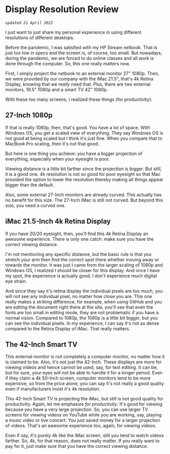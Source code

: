 # Display Resolution Review

*`updated 21 April 2022`*

I just want to just share my personal 
experience in using different resolutions 
of different desktops. 

Before the pandemic, I was satisfied with
my HP Stream netbook. That is just
too low in specs and the screen is,
of course, too small. 
But nowadays, during the pandemic,
we are forced to do online classes
and all work is done through the computer.
So, this one really matters now.

First, I simply project the netbook
to an external monitor 27" 1080p. Then, 
we were provided by our company
with the iMac 21.5", 
that's 4k Retina Display, 
knowing that we really need that.
Plus, there are two external 
monitors, 19.5" 1080p and
a smart TV 42" 1080p.

With these too many screens, I realized
these things (for productivity):

## 27-Inch 1080p
If that is really 1080p, then, that's good.
You have a lot of space. With Windows OS,
you get a scaled view of everything. They
say Windows OS is not good at being scaled but
I think it's just fine. When you compare that
to MacBook Pro scaling, then it's not that
good.

But here is one thing you achieve: 
you have a bigger projection of everything,
especially when your eyesight is poor.

Viewing distance is a little bit farther
since the projection is bigger. But still, it
is a good one. 4k resolution is not so
good for poor eyesight so that Mac 
provided the option to 
lower the resolution thereby
making all things appear bigger than
the default.

Also, some external 27-Inch monitors
are already curved. This actually has no
benefit for this size.
The 27-Inch iMac is still not curved.
But beyond this size, you need a curved one.

## iMac 21.5-Inch 4k Retina Display
If you have 20/20 eyesight, then, 
you'll find this 4k Retina Display an 
awesome experience. There is only one
catch: make sure you have the correct
viewing distance.

I'm not mentioning any specific distance,
but the basic rule is that you stretch your
arm then find the correct spot there
whether moving away or towards the monitor.
It was just I came from the larger
scaling of 1080p and Windows OS, I 
realized I should be closer for this 
display. And once I have my spot, 
the experience is actually good,
I don't experience much digital
eye strain.

And since they say it's retina display
the individual pixels are too much, you
will not see any individual pixel, no matter
how close you are.
This one really makes a 
striking difference, for example,
when using GitHub and you are editing the
document right there at the site,
you'll see that even the fonts are too
small in editing mode, they are not problematic
if you have a normal vision.
Compared to 1080p, the 1080p is 
a little bit bigger,
but you can see the individual pixels.
In my experience, 
I can say it's not as dense compared to
the Retina Display of iMac. That really
matters.

## The 42-Inch Smart TV
This external monitor is not completely
a computer monitor, no matter how it is claimed
to be. Also, it's not just the 42-Inch.
These displays are more for viewing videos 
and hence cannot be used, say, for
text editing. It can be, but for sure, your eyes
will not be able to handle it for a longer
period. Even if they claim a 4k 50-Inch 
screen, computer monitors tend to be more expensive,
so from the price alone, you can say it's not
really a good quality even if manufacturers
insist it's 4k resolution.

This 42-Inch Smart TV is projecting the 
iMac, but still is not good quality
for productivity. Again, let me emphasize
*for productivity*. It's
good for viewing because you have a very
large projection. So, you can use larger
TV screens for viewing videos on YouTube
while you are working, say, playing a 
music video or live concert. 
You just saved money for a larger projection
of videos. That's an awesome 
experience too, again, for 
viewing videos.

Even if say, it's purely 4k like the iMac
screen, still you tend to watch videos 
farther. So, 4k, for that reason, does not really
matter. If you really want to pay for it,
just make sure that you have the correct viewing
distance.
